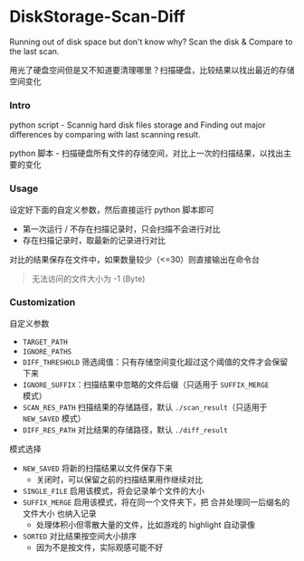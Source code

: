 # DiskStorage-Scan-Diff

Running out of disk space but don't know why? Scan the disk & Compare to the last scan.

用光了硬盘空间但是又不知道要清理哪里？扫描硬盘，比较结果以找出最近的存储空间变化



### Intro

python script - Scannig hard disk files storage and Finding out major differences by comparing with last scanning result.

python 脚本 - 扫描硬盘所有文件的存储空间，对比上一次的扫描结果，以找出主要的变化



### Usage

设定好下面的自定义参数，然后直接运行 python 脚本即可

- 第一次运行 / 不存在扫描记录时，只会扫描不会进行对比
- 存在扫描记录时，取最新的记录进行对比

对比的结果保存在文件中，如果数量较少（<=30）则直接输出在命令台

> 无法访问的文件大小为 -1 (Byte)



### Customization

自定义参数

- `TARGET_PATH` 
- `IGNORE_PATHS`
- `DIFF_THRESHOLD` 筛选阈值：只有存储空间变化超过这个阈值的文件才会保留下来
- `IGNORE_SUFFIX`：扫描结果中忽略的文件后缀（只适用于 `SUFFIX_MERGE` 模式）
- `SCAN_RES_PATH` 扫描结果的存储路径，默认 `./scan_result`（只适用于 `NEW_SAVED` 模式）
- `DIFF_RES_PATH` 对比结果的存储路径，默认 `./diff_result`

模式选择

- `NEW_SAVED` 将新的扫描结果以文件保存下来
  - 关闭时，可以保留之前的扫描结果用作继续对比
- `SINGLE_FILE` 启用该模式，将会记录单个文件的大小
- `SUFFIX_MERGE` 启用该模式，将在同一个文件夹下，把 合并处理同一后缀名的文件大小 也纳入记录
  - 处理体积小但零散大量的文件，比如游戏的 highlight 自动录像
- `SORTED` 对比结果按空间大小排序
  - 因为不是按文件，实际观感可能不好






